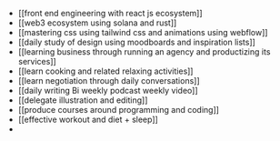 - [[front end engineering with react js ecosystem]]
- [[web3 ecosystem using solana and rust]]
- [[mastering css using tailwind css and animations using webflow]]
- [[daily study of design using moodboards and inspiration lists]]
- [[learning business through running an agency and productizing its services]]
- [[learn cooking and related relaxing activities]]
- [[learn negotiation through daily conversations]]
- [[daily writing Bi weekly podcast weekly video]]
- [[delegate illustration and editing]]
- [[produce courses around programming and coding]]
- [[effective workout and diet + sleep]]
-